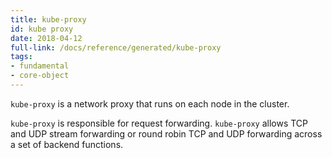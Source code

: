 ```yaml
---
title: kube-proxy
id: kube proxy
date: 2018-04-12
full-link: /docs/reference/generated/kube-proxy
tags:
- fundamental
- core-object 
---
```

 `kube-proxy` is a network proxy that runs on each node in the cluster.

<!--more--> 

`kube-proxy` is responsible for request forwarding. `kube-proxy` allows TCP and UDP stream forwarding or round robin TCP and UDP forwarding across a set of backend functions.

